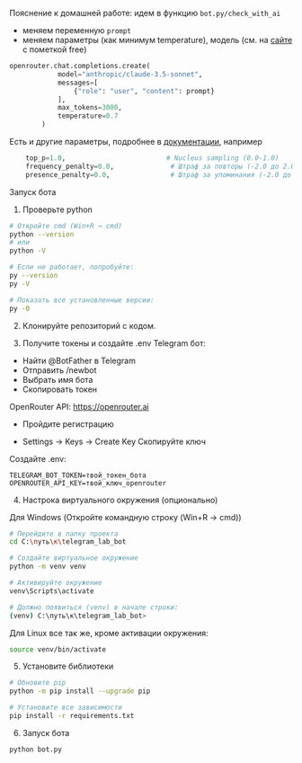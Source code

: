 Пояснение к домашней работе: идем в функцию `bot.py/check_with_ai`

- меняем переменную `prompt`
- меняем параметры (как минимум temperature), модель (см. на [сайте](https://openrouter.ai) c пометкой free)

```python
openrouter.chat.completions.create(
            model="anthropic/claude-3.5-sonnet",
            messages=[
                {"role": "user", "content": prompt}
            ],
            max_tokens=3000,
            temperature=0.7
        )

```

Есть и другие параметры, подробнее в [документации](https://openrouter.ai/docs), например

```python
    top_p=1.0,                         # Nucleus sampling (0.0-1.0)
    frequency_penalty=0.0,              # Штраф за повторы (-2.0 до 2.0)
    presence_penalty=0.0,               # Штраф за упоминания (-2.0 до 2.0)
```

Запуск бота

1. Проверьте python

```bash
# Откройте cmd (Win+R → cmd)
python --version
# или
python -V

# Если не работает, попробуйте:
py --version
py -V

# Показать все установленные версии:
py -0

```

2. Клонируйте репозиторий с кодом.

3. Получите токены и создайте .env
   Telegram бот:

- Найти @BotFather в Telegram
- Отправить /newbot
- Выбрать имя бота
- Скопировать токен

OpenRouter API:
https://openrouter.ai

- Пройдите регистрацию

- Settings → Keys → Create Key
  Скопируйте ключ

Создайте .env:

```
TELEGRAM_BOT_TOKEN=твой_токен_бота
OPENROUTER_API_KEY=твой_ключ_openrouter
```

4. Настрока виртуального окружения (опционально)

Для Windows (Откройте командную строку (Win+R → cmd))

```bash
# Перейдите в папку проекта
cd C:\путь\к\telegram_lab_bot

# Создайте виртуальное окружение
python -m venv venv

# Активируйте окружение
venv\Scripts\activate

# Должно появиться (venv) в начале строки:
(venv) C:\путь\к\telegram_lab_bot>
```

Для Linux все так же, кроме активации окружения:

```bash
source venv/bin/activate

```

5. Установите библиотеки

```bash
# Обновите pip
python -m pip install --upgrade pip

# Установите все зависимости
pip install -r requirements.txt
```

6. Запуск бота

```bash
python bot.py
```
